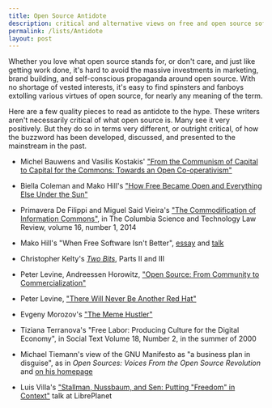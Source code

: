 ```yaml
---
title: Open Source Antidote
description: critical and alternative views on free and open source software
permalink: /lists/Antidote
layout: post
---
```


Whether you love what open source stands for, or don't care, and just like getting work done, it's hard to avoid the massive investments in marketing, brand building, and self-conscious propaganda around open source.  With no shortage of vested interests, it's easy to find spinsters and fanboys extolling various virtues of open source, for nearly any meaning of the term.

Here are a few quality pieces to read as antidote to the hype.  These writers aren't necessarily critical of what open source is.  Many see it very positively.  But they do so in terms very different, or outright critical, of how the buzzword has been developed, discussed, and presented to the mainstream in the past.

- Michel Bauwens and Vasilis Kostakis' ["From the Communism of Capital to Capital for the Commons: Towards an Open Co-operativism"](https://www.triple-c.at/index.php/tripleC/article/view/561)

- Biella Coleman and Mako Hill's ["How Free Became Open and Everything Else Under the Sun"](https://www.journal.media-culture.org.au/0406/02_Coleman-Hill.php)

- Primavera De Filippi and Miguel Said Vieira's ["The Commodification of Information Commons"](https://journals.library.columbia.edu/index.php/stlr/article/view/3991), in The Columbia Science and Technology Law Review, volume 16, number 1, 2014

- Mako Hill's "When Free Software Isn't Better", [essay](https://mako.cc/writing/hill-when_free_software_isnt_better.html) and [talk](https://www.youtube.com/watch?v=Er1pM9suxvE)

- Christopher Kelty's [_Two Bits_](https://twobits.net), Parts II and III

- Peter Levine, Andreessen Horowitz, ["Open Source: From Community to Commercialization"](https://www.youtube.com/watch?v=c9SJAPxU5bs)

- Peter Levine, ["There Will Never Be Another Red Hat"](https://a16z.com/2014/02/14/why-there-will-never-be-another-redhat-the-economics-of-open-source/)

- Evgeny Morozov's ["The Meme Hustler"](https://thebaffler.com/salvos/the-meme-hustler)

- Tiziana Terranova's "Free Labor: Producing Culture for the Digital Economy", in Social Text Volume 18, Number 2, in the summer of 2000

- Michael Tiemann's view of the GNU Manifesto as "a business plan in disguise", as in _Open Sources: Voices From the Open Source Revolution_ and [on his homepage](https://people.redhat.com/tiemann/)

- Luis Villa's ["Stallman, Nussbaum, and Sen: Putting "Freedom" in Context"](https://media.libreplanet.org/u/libreplanet/m/stallman-nussbaum-and-sen-putting-freedom-in-context/) talk at LibrePlanet
